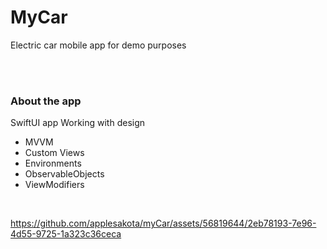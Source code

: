 # MyCar
Electric car mobile app for demo purposes

<br />
<br />

### About the app

SwiftUI app 
Working with design
- MVVM
- Custom Views
- Environments
- ObservableObjects
- ViewModifiers
<br />




https://github.com/applesakota/myCar/assets/56819644/2eb78193-7e96-4d55-9725-1a323c36ceca

